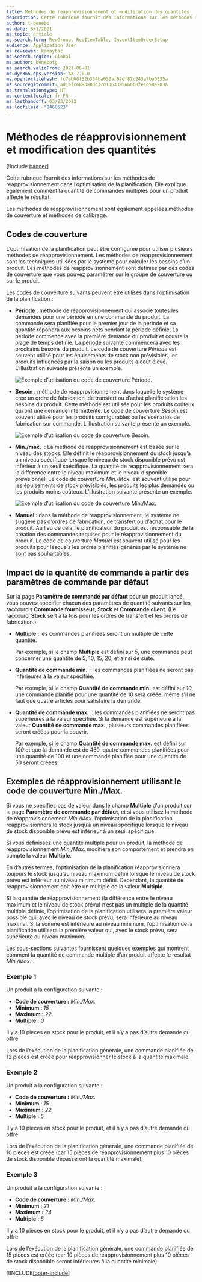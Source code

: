 ```yaml
---
title: Méthodes de réapprovisionnement et modification des quantités
description: Cette rubrique fournit des informations sur les méthodes de réapprovisionnement dans l’optimisation de la planification. Elle explique également comment la quantité de commandes multiples pour un produit affecte le résultat.
author: t-benebo
ms.date: 6/1/2021
ms.topic: article
ms.search.form: ReqGroup, ReqItemTable, InventItemOrderSetup
audience: Application User
ms.reviewer: kamaybac
ms.search.region: Global
ms.author: benebotg
ms.search.validFrom: 2021-06-01
ms.dyn365.ops.version: AX 7.0.0
ms.openlocfilehash: fc7eb00f62b334ba032af6fef87c243a7ba0835a
ms.sourcegitcommit: ad1afc6893a8dc32d1363395666b0fe1d50e983a
ms.translationtype: HT
ms.contentlocale: fr-FR
ms.lasthandoff: 03/23/2022
ms.locfileid: "8468523"
---
```

# <a name="replenishment-methods-and-quantity-modification"></a>Méthodes de réapprovisionnement et modification des quantités

[!include [banner](../../includes/banner.md)]

Cette rubrique fournit des informations sur les méthodes de réapprovisionnement dans l’optimisation de la planification. Elle explique également comment la quantité de commandes multiples pour un produit affecte le résultat.

Les méthodes de réapprovisionnement sont également appelées méthodes de couverture et méthodes de calibrage.

## <a name="coverage-codes"></a>Codes de couverture

L’optimisation de la planification peut être configurée pour utiliser plusieurs méthodes de réapprovisionnement. Les méthodes de réapprovisionnement sont les techniques utilisées par le système pour calculer les besoins d’un produit. Les méthodes de réapprovisionnement sont définies par des codes de couverture que vous pouvez paramétrer sur le groupe de couverture ou sur le produit.

Les codes de couverture suivants peuvent être utilisés dans l’optimisation de la planification :

- **Période** : méthode de réapprovisionnement qui associe toutes les demandes pour une période en une commande du produit. La commande sera planifiée pour le premier jour de la période et sa quantité répondra aux besoins nets pendant la période définie. La période commence avec la première demande du produit et couvre la plage de temps définie. La période suivante commencera avec les prochains besoins du produit. Le code de couverture *Période* est souvent utilisé pour les épuisements de stock non prévisibles, les produits influencés par la saison ou les produits à coût élevé. L’illustration suivante présente un exemple.

    ![Exemple d’utilisation du code de couverture Période.](./media/coverage-code-period.png "Exemple d’utilisation du code de couverture Période")

- **Besoin** : méthode de réapprovisionnement dans laquelle le système crée un ordre de fabrication, de transfert ou d’achat planifié selon les besoins du produit. Cette méthode est utilisée pour les produits coûteux qui ont une demande intermittente. Le code de couverture *Besoin* est souvent utilisé pour les produits configurables ou les scénarios de fabrication sur commande. L’illustration suivante présente un exemple.

    ![Exemple d’utilisation du code de couverture Besoin.](./media/coverage-code-requirement.png "Exemple d’utilisation du code de couverture Besoin")

- **Min./max.**  : La méthode de réapprovisionnement est basée sur le niveau des stocks. Elle définit le réapprovisionnement du stock jusqu’à un niveau spécifique lorsque le niveau de stock disponible prévu est inférieur à un seuil spécifique. La quantité de réapprovisionnement sera la différence entre le niveau maximum et le niveau disponible prévisionnel. Le code de couverture *Min./Max.* est souvent utilisé pour les épuisements de stock prévisibles, les produits les plus demandés ou les produits moins coûteux. L’illustration suivante présente un exemple.

    ![Exemple d’utilisation du code de couverture Min./Max.](./media/coverage-code-min-max.png "Exemple d’utilisation du code de couverture Min./Max.")

- **Manuel** : dans la méthode de réapprovisionnement, le système ne suggère pas d’ordres de fabrication, de transfert ou d’achat pour le produit. Au lieu de cela, le planificateur du produit est responsable de la création des commandes requises pour le réapprovisionnement du produit. Le code de couverture *Manuel* est souvent utilisé pour les produits pour lesquels les ordres planifiés générés par le système ne sont pas souhaitables.

## <a name="impact-of-the-order-quantity-from-default-order-settings"></a>Impact de la quantité de commande à partir des paramètres de commande par défaut

Sur la page **Paramètre de commande par défaut** pour un produit lancé, vous pouvez spécifier chacun des paramètres de quantité suivants sur les raccourcis **Commande fournisseur**, **Stock** et **Commande client**. (Le raccourci **Stock** sert à la fois pour les ordres de transfert et les ordres de fabrication.)

- **Multiple** : les commandes planifiées seront un multiple de cette quantité.

    Par exemple, si le champ **Multiple** est défini sur *5*, une commande peut concerner une quantité de 5, 10, 15, 20, et ainsi de suite.

- **Quantité de commande min.**  : les commandes planifiées ne seront pas inférieures à la valeur spécifiée.

    Par exemple, si le champ **Quantité de commande min.** est défini sur *10*, une commande planifié pour une quantité de 10 sera créée, même s’il ne faut que quatre articles pour satisfaire la demande.

- **Quantité de commande max.**  : les commandes planifiées ne seront pas supérieures à la valeur spécifiée. Si la demande est supérieure à la valeur **Quantité de commande max.**, plusieurs commandes planifiées seront créées pour la couvrir.

    Par exemple, si le champ **Quantité de commande max.** est défini sur *100* et que la demande est de 450, quatre commandes planifiées pour une quantité de 100 et une commande planifiée pour une quantité de 50 seront créées.

## <a name="examples-of-replenishment-that-use-the-minmax-coverage-code"></a>Exemples de réapprovisionnement utilisant le code de couverture Min./Max.

Si vous ne spécifiez pas de valeur dans le champ **Multiple** d’un produit sur la page **Paramètre de commande par défaut**, et si vous utilisez la méthode de réapprovisionnement *Min./Max.* l’optimisation de la planification réapprovisionnera le stock jusqu’à un niveau spécifique lorsque le niveau de stock disponible prévu est inférieur à un seuil spécifique.

Si vous définissez une quantité multiple pour un produit, la méthode de réapprovisionnement *Min./Max.* modifiera son comportement et prendra en compte la valeur **Multiple**.

En d’autres termes, l’optimisation de la planification réapprovisionnera toujours le stock jusqu’au niveau maximum défini lorsque le niveau de stock prévu est inférieur au niveau minimum défini. Cependant, la quantité de réapprovisionnement doit être un multiple de la valeur **Multiple**.

Si la quantité de réapprovisionnement (la différence entre le niveau maximum et le niveau de stock prévu) n’est pas un multiple de la quantité multiple définie, l’optimisation de la planification utilisera la première valeur possible qui, avec le niveau de stock prévu, sera inférieure au niveau maximal. Si la somme est inférieure au niveau minimum, l’optimisation de la planification utilisera la première valeur qui, avec le stock prévu, sera supérieure au niveau maximum.

Les sous-sections suivantes fournissent quelques exemples qui montrent comment la quantité de commande multiple d’un produit affecte le résultat *Min./Max.* .

### <a name="example-1"></a>Exemple 1

Un produit a la configuration suivante :

- **Code de couverture :** *Min./Max.*
- **Minimum :** *15*
- **Maximum :** *22*
- **Multiple :** *0*

Il y a 10 pièces en stock pour le produit, et il n’y a pas d’autre demande ou offre.

Lors de l’exécution de la planification générale, une commande planifiée de 12 pièces est créée pour réapprovisionner le stock à la quantité maximale.

### <a name="example-2"></a>Exemple 2

Un produit a la configuration suivante :

- **Code de couverture :** *Min./Max.*
- **Minimum :** *15*
- **Maximum :** *22*
- **Multiple :** *5*

Il y a 10 pièces en stock pour le produit, et il n’y a pas d’autre demande ou offre.

Lors de l’exécution de la planification générale, une commande planifiée de 10 pièces est créée (car 15 pièces de réapprovisionnement plus 10 pièces de stock disponible dépasseront la quantité maximale).

### <a name="example-3"></a>Exemple 3

Un produit a la configuration suivante :

- **Code de couverture :** *Min./Max.*
- **Minimum :** *21*
- **Maximum :** *24*
- **Multiple :** *5*

Il y a 10 pièces en stock pour le produit, et il n’y a pas d’autre demande ou offre.

Lors de l’exécution de la planification générale, une commande planifiée de 15 pièces est créée (car 10 pièces de réapprovisionnement plus 10 pièces de stock disponible seront inférieures à la quantité minimale).

[!INCLUDE[footer-include](../../../includes/footer-banner.md)]
